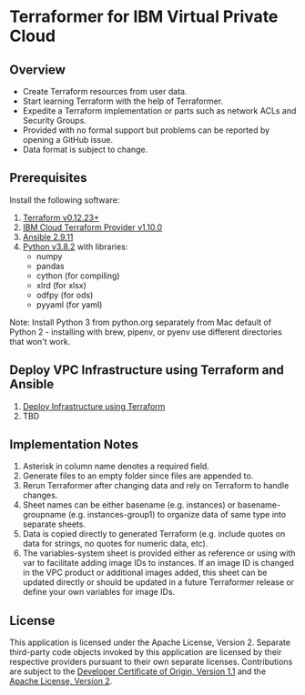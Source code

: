 # Terraformer for IBM Virtual Private Cloud

## Overview

- Create Terraform resources from user data.
- Start learning Terraform with the help of Terraformer.
- Expedite a Terraform implementation or parts such as network ACLs and Security Groups.
- Provided with no formal support but problems can be reported by opening a GitHub issue.
- Data format is subject to change.

## Prerequisites

Install the following software:
1. [Terraform v0.12.23+](https://www.terraform.io/downloads.html)
2. [IBM Cloud Terraform Provider v1.10.0](https://github.com/IBM-Cloud/terraform-provider-ibm/releases)
3. [Ansible 2.9.11](https://docs.ansible.com/ansible/latest/index.html)
4. [Python v3.8.2](https://www.python.org/downloads/) with libraries:
    - numpy
    - pandas
    - cython (for compiling)
    - xlrd (for xlsx)
    - odfpy (for ods)
    - pyyaml (for yaml)

Note: Install Python 3 from python.org separately from Mac default of Python 2 - installing with brew, pipenv, or pyenv use different directories that won't work.

## Deploy VPC Infrastructure using Terraform and Ansible

1. [Deploy Infrastructure using Terraform](/docs/terraform.md)
2. TBD

## Implementation Notes

1. Asterisk in column name denotes a required field.
2. Generate files to an empty folder since files are appended to.
3. Rerun Terraformer after changing data and rely on Terraform to handle changes. 
4. Sheet names can be either basename (e.g. instances) or basename-groupname (e.g. instances-group1) to organize data of same type into separate sheets.
5. Data is copied directly to generated Terraform (e.g. include quotes on data for strings, no quotes for numeric data, etc).
6. The variables-system sheet is provided either as reference or using with var to facilitate adding image IDs to instances.  If an image ID is changed in the VPC product or additional images added, this sheet can be updated directly or should be updated in a future Terraformer release or define your own variables for image IDs.

## License

This application is licensed under the Apache License, Version 2.  Separate third-party code objects invoked by this application are licensed by their respective providers pursuant to their own separate licenses.  Contributions are subject to the [Developer Certificate of Origin, Version 1.1](https://developercertificate.org/) and the [Apache License, Version 2](https://www.apache.org/licenses/LICENSE-2.0.txt).
